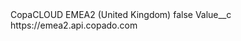 <?xml version="1.0" encoding="UTF-8"?>
<CustomMetadata xmlns="http://soap.sforce.com/2006/04/metadata" xmlns:xsi="http://www.w3.org/2001/XMLSchema-instance" xmlns:xsd="http://www.w3.org/2001/XMLSchema">
    <label>CopaCLOUD EMEA2 (United Kingdom)</label>
    <protected>false</protected>
    <values>
        <field>Value__c</field>
        <value xsi:type="xsd:string">https://emea2.api.copado.com</value>
    </values>
</CustomMetadata>
